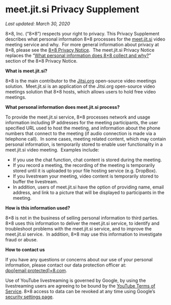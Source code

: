 meet.jit.si Privacy Supplement
==============================

_Last updated:_ _March 30, 2020_

8×8, Inc. (“8×8”) respects your right to privacy. This Privacy Supplement describes what personal information 8×8 processes for the [meet.jit.si](https://meet.jit.si/) video meeting service and why.  For more general information about privacy at 8×8, please see the [8×8 Privacy Notice](https://www.8x8.com/terms-and-conditions/privacy-policy).  The meet.jit.si Privacy Notice replaces the “[What personal information does 8×8 collect and why?](https://www.8x8.com/terms-and-conditions/privacy-policy#cinfo)” section of the 8×8 Privacy Notice.

**What is meet.jit.si?**

8×8 is the main contributor to the [Jitsi.org](https://jitsi.org/) open-source video meetings solution.  Meet.jit.si is an application of the Jitsi.org open-source video meetings solution that 8×8 hosts, which allows users to hold free video meetings.

**What personal information does meet.jit.si process?**

To provide the meet.jit.si service, 8×8 processes network and usage information including IP addresses for the meeting participants, the user specified URL used to host the meeting, and information about the phone numbers that connect to the meeting (if audio connection is made via a telephone call).  In some cases, meeting related content, which may contain personal information, is temporarily stored to enable user functionality in a meet.jit.si video meeting.  Examples include:

*   If you use the chat function, chat content is stored during the meeting.
*   If you record a meeting, the recording of the meeting is temporarily stored until it is uploaded to your file hosting service (e.g. DropBox).
*   If you livestream your meeting, video content is temporarily stored to buffer the livestream.
*   In addition, users of meet.jit.si have the option of providing name, email address, and link to a picture that will be displayed to participants in the meeting.

**How is this information used?**

8×8 is not in the business of selling personal information to third parties.  8×8 uses this information to deliver the meet.jit.si service, to identify and troubleshoot problems with the meet.jit.si service, and to improve the meet.jit.si service.  In addition, 8×8 may use this information to investigate fraud or abuse.

**How to contact us**

If you have any questions or concerns about our use of your personal information, please contact our data protection officer at: [dpo\[email protected\]×8.com](https://jitsi.org/cdn-cgi/l/email-protection#).

Use of YouTube livestreaming is governed by Google, by using the livestreaming users are agreeing to be bound by the [YouTube Terms of Service](https://www.youtube.com/t/terms). 8×8 access to data can be revoked at any time using Google’s [security settings page](https://security.google.com/settings/security/permissions).